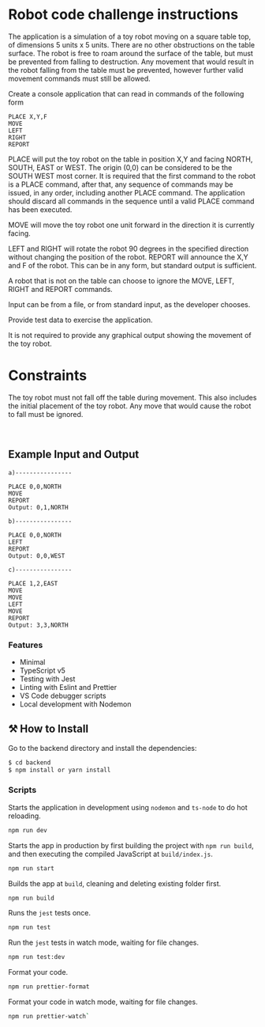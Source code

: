 #  Robot code challenge instructions
The application is a simulation of a toy robot moving on a square table top, of dimensions 5 units x 5 units. There are no other obstructions on the table surface. The robot is free to roam around the surface of the table, but must be prevented from falling to destruction.  Any movement that would result in the robot falling from the table must be prevented, however further valid movement commands must still be allowed.

Create a console application that can read in commands of the following form
```
PLACE X,Y,F
MOVE
LEFT
RIGHT
REPORT
```
PLACE will put the toy robot on the table in position X,Y and facing NORTH, SOUTH, EAST or WEST.  The origin (0,0) can be considered to be the SOUTH WEST most corner. It is required that the first command to the robot is a PLACE command, after that, any sequence of commands may be issued, in any order, including another PLACE command.  The application should discard all commands in the sequence until a valid PLACE command has been executed.

MOVE will move the toy robot one unit forward in the direction it is currently facing.

LEFT and RIGHT will rotate the robot 90 degrees in the specified direction without changing the position of the robot.
REPORT will announce the X,Y and F of the robot.  This can be in any form, but standard output is sufficient.

A robot that is not on the table can choose to ignore the MOVE, LEFT, RIGHT and REPORT commands.

Input can be from a file, or from standard input, as the developer chooses.

Provide test data to exercise the application.

It is not required to provide any graphical output showing the movement of the toy robot.

# Constraints 
The toy robot must not fall off the table during movement.  This also includes the initial placement of the toy robot.  Any move that would cause the robot to fall must be ignored.

 
## Example Input and Output
```
a)----------------

PLACE 0,0,NORTH
MOVE
REPORT 
Output: 0,1,NORTH

b)----------------

PLACE 0,0,NORTH
LEFT
REPORT
Output: 0,0,WEST

c)----------------

PLACE 1,2,EAST
MOVE
MOVE
LEFT
MOVE
REPORT
Output: 3,3,NORTH
```

### Features

- Minimal
- TypeScript v5
- Testing with Jest
- Linting with Eslint and Prettier
- VS Code debugger scripts
- Local development with Nodemon

## ⚒ How to Install

Go to the backend directory and install the dependencies:

```bash
$ cd backend
$ npm install or yarn install
```

### Scripts

Starts the application in development using `nodemon` and `ts-node` to do hot reloading.

```sh
npm run dev
```

Starts the app in production by first building the project with `npm run build`, and then executing the compiled JavaScript at `build/index.js`.

```sh
npm run start
```

Builds the app at `build`, cleaning and deleting existing folder first.

```sh
npm run build
```
Runs the `jest` tests once.

```sh
npm run test
```

Run the `jest` tests in watch mode, waiting for file changes.

```sh
npm run test:dev
```

Format your code.

```sh
npm run prettier-format
```

Format your code in watch mode, waiting for file changes.

```sh
npm run prettier-watch`
```

